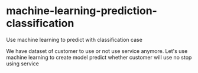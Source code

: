 # machine-learning-prediction-classification
Use machine learning to predict with classification case

We have dataset of customer to use or not use service anymore.
Let's use machine learning to create model predict whether customer will use no stop using service
